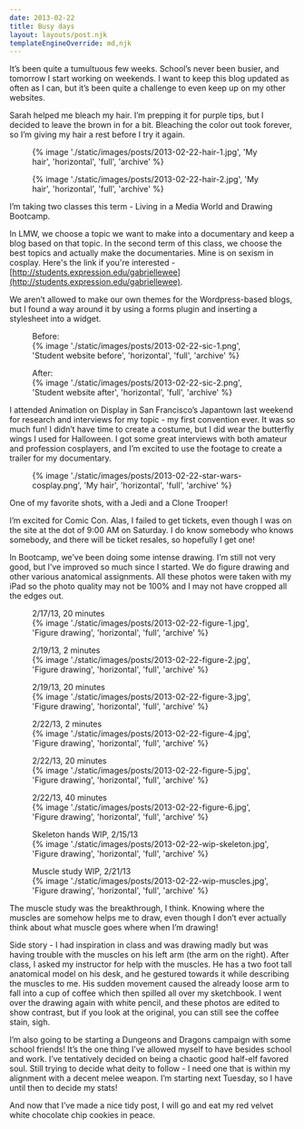 ```yaml
---
date: 2013-02-22
title: Busy days
layout: layouts/post.njk
templateEngineOverride: md,njk
---
```


It’s been quite a tumultuous few weeks. School’s never been busier, and tomorrow I start working on weekends. I want to keep this blog updated as often as I can, but it’s been quite a challenge to even keep up on my other websites.

Sarah helped me bleach my hair. I’m prepping it for purple tips, but I decided to leave the brown in for a bit. Bleaching the color out took forever, so I’m giving my hair a rest before I try it again.

<div class="photo-group photo-group-1-1">
<figure>
	{% image './static/images/posts/2013-02-22-hair-1.jpg', 'My hair', 'horizontal', 'full', 'archive' %}
</figure>
<figure>
	{% image './static/images/posts/2013-02-22-hair-2.jpg', 'My hair', 'horizontal', 'full', 'archive' %}
</figure>
</div>

I’m taking two classes this term - Living in a Media World and Drawing Bootcamp.

In LMW, we choose a topic we want to make into a documentary and keep a blog based on that topic. In the second term of this class, we choose the best topics and actually make the documentaries. Mine is on sexism in cosplay. Here's the link if you're interested - [http://students.expression.edu/gabriellewee](http://students.expression.edu/gabriellewee).

We aren’t allowed to make our own themes for the Wordpress-based blogs, but I found a way around it by using a forms plugin and inserting a stylesheet into a widget.

<div class="photo-group photo-group-1-1">
<figure>
	<figcaption>Before:</figcaption>
	{% image './static/images/posts/2013-02-22-sic-1.png', 'Student website before', 'horizontal', 'full', 'archive' %}
</figure>
<figure>
	<figcaption>After:</figcaption>
	{% image './static/images/posts/2013-02-22-sic-2.png', 'Student website after', 'horizontal', 'full', 'archive' %}
</figure>
</div>

I attended Animation on Display in San Francisco’s Japantown last weekend for research and interviews for my topic - my first convention ever. It was so much fun! I didn’t have time to create a costume, but I did wear the butterfly wings I used for Halloween. I got some great interviews with both amateur and profession cosplayers, and I’m excited to use the footage to create a trailer for my documentary.

<figure>
	{% image './static/images/posts/2013-02-22-star-wars-cosplay.png', 'My hair', 'horizontal', 'full', 'archive' %}
</figure>

One of my favorite shots, with a Jedi and a Clone Trooper!

I’m excited for Comic Con. Alas, I failed to get tickets, even though I was on the site at the dot of 9:00 AM on Saturday. I do know somebody who knows somebody, and there will be ticket resales, so hopefully I get one!

In Bootcamp, we’ve been doing some intense drawing. I’m still not very good, but I’ve improved so much since I started. We do figure drawing and other various anatomical assignments. All these photos were taken with my iPad so the photo quality may not be 100% and I may not have cropped all the edges out.

<div class="photo-group photo-group-rows-3-3-2">
<figure>
	<figcaption>2/17/13, 20 minutes</figcaption>
	{% image './static/images/posts/2013-02-22-figure-1.jpg', 'Figure drawing', 'horizontal', 'full', 'archive' %}
</figure>
<figure>
	<figcaption>2/19/13, 2 minutes</figcaption>
	{% image './static/images/posts/2013-02-22-figure-2.jpg', 'Figure drawing', 'horizontal', 'full', 'archive' %}
</figure>
<figure>
	<figcaption>2/19/13, 20 minutes</figcaption>
	{% image './static/images/posts/2013-02-22-figure-3.jpg', 'Figure drawing', 'horizontal', 'full', 'archive' %}
</figure>
<figure>
	<figcaption>2/22/13, 2 minutes</figcaption>
	{% image './static/images/posts/2013-02-22-figure-4.jpg', 'Figure drawing', 'horizontal', 'full', 'archive' %}
</figure>
<figure>
	<figcaption>2/22/13, 20 minutes</figcaption>
	{% image './static/images/posts/2013-02-22-figure-5.jpg', 'Figure drawing', 'horizontal', 'full', 'archive' %}
</figure>
<figure>
	<figcaption>2/22/13, 40 minutes</figcaption>
	{% image './static/images/posts/2013-02-22-figure-6.jpg', 'Figure drawing', 'horizontal', 'full', 'archive' %}
</figure>
<figure>
	<figcaption>Skeleton hands WIP, 2/15/13</figcaption>
	{% image './static/images/posts/2013-02-22-wip-skeleton.jpg', 'Figure drawing', 'horizontal', 'full', 'archive' %}
</figure>
<figure>
	<figcaption>Muscle study WIP, 2/21/13</figcaption>
	{% image './static/images/posts/2013-02-22-wip-muscles.jpg', 'Figure drawing', 'horizontal', 'full', 'archive' %}
</figure>
</div>

The muscle study was the breakthrough, I think. Knowing where the muscles are somehow helps me to draw, even though I don’t ever actually think about what muscle goes where when I’m drawing!

Side story - I had inspiration in class and was drawing madly but was having trouble with the muscles on his left arm (the arm on the right). After class, I asked my instructor for help with the muscles. He has a two foot tall anatomical model on his desk, and he gestured towards it while describing the muscles to me. His sudden movement caused the already loose arm to fall into a cup of coffee which then spilled all over my sketchbook. I went over the drawing again with white pencil, and these photos are edited to show contrast, but if you look at the original, you can still see the coffee stain, sigh.

I’m also going to be starting a Dungeons and Dragons campaign with some school friends! It’s the one thing I’ve allowed myself to have besides school and work. I’ve tentatively decided on being a chaotic good half-elf favored soul. Still trying to decide what deity to follow - I need one that is within my alignment with a decent melee weapon. I’m starting next Tuesday, so I have until then to decide my stats!

And now that I’ve made a nice tidy post, I will go and eat my red velvet white chocolate chip cookies in peace.
